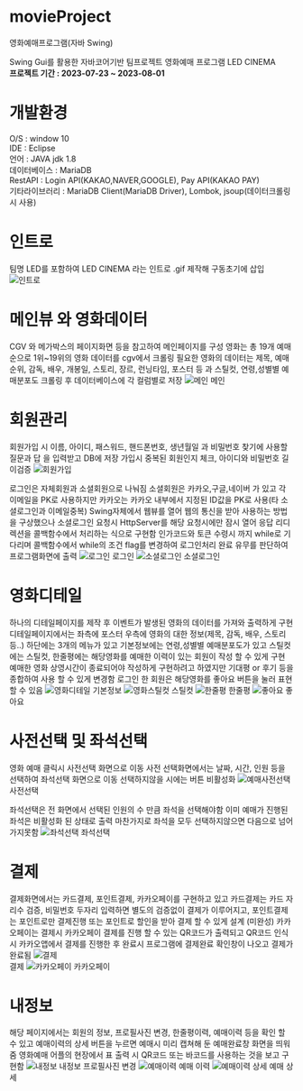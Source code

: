 # movieProject
영화예매프로그램(자바 Swing)

Swing Gui를 활용한 자바코어기반 팀프로젝트
영화예매 프로그램 LED CINEMA<br>
<Strong>프로젝트 기간 : 2023-07-23 ~ 2023-08-01</Strong>

# 개발환경
O/S : window 10 <br>
IDE : Eclipse <br>
언어 : JAVA jdk 1.8 <br>
데이터베이스 : MariaDB <br>
RestAPI : Login API(KAKAO,NAVER,GOOGLE), Pay API(KAKAO PAY) <br>
기타라이브러리 : MariaDB Client(MariaDB Driver), Lombok, jsoup(데이터크롤링 시 사용) <br>

# 인트로
팀명 LED를 포함하여 LED CINEMA 라는 인트로 .gif 제작해 구동초기에 삽입
![인트로](https://github.com/JIHODA/movieProject/assets/128888373/71afba38-c05a-4e2d-bcd7-6d3f350a7604)


# 메인뷰 와 영화데이터
  CGV 와 메가박스의 페이지화면 등을 참고하여 메인페이지를 구성
  영화는 총 19개 예매순으로 1위~19위의 영화 데이터를 cgv에서 크롤링
  필요한 영화의 데이터는 제목, 예매순위, 감독, 배우, 개봉일, 스토리, 장르, 런닝타임, 포스터 등 과 스틸컷, 연령,성별별 예매분포도
  크롤링 후 데이터베이스에 각 컬럼별로 저장
![메인](https://github.com/JIHODA/movieProject/assets/128888373/632d662c-c167-44ba-89fb-48a0d55431d1)
메인


# 회원관리
  회원가입 시 이름, 아이디, 패스워드, 핸드폰번호, 생년월일 과 비밀번호 찾기에 사용할 질문과 답 을 입력받고 DB에 저장
  가입시 중복된 회원인지 체크, 아이디와 비밀번호 길이검증
![회원가입](https://github.com/JIHODA/movieProject/assets/128888373/659c7f1a-05de-4d1f-ab0c-2080a6a4b996)


  로그인은 자체회원과 소셜회원으로 나눠짐 소셜회원은 카카오,구글,네이버 가 있고 각 이메일을 PK로 사용하지만 카카오는 카카오 내부에서 지정된 ID값을 PK로 사용(타 소셜로그인과 이메일중복)
  Swing자체에서 웹뷰를 열어 웹의 통신을 받아 사용하는 방법을 구상했으나 소셜로그인 요청시 HttpServer를 해당 요청시에만 잠시 열어 응답 리디렉션을 콜백함수에서 처리하는 식으로 구현함
  인가코드와 토큰 수령시 까지 while로 기다리며 콜백함수에서 while의 조건 flag를 변경하여 로그인처리 완료 유무를 판단하여 프로그램화면에 출력
![로그인](https://github.com/JIHODA/movieProject/assets/128888373/b95569d4-2bef-48f1-a8df-f848057bcbd2)
로그인
![소셜로그인](https://github.com/JIHODA/movieProject/assets/128888373/d89dd206-24d0-45bb-908b-fd03caa56e41)
소셜로그인

  
# 영화디테일
  하나의 디테일페이지를 제작 후 이벤트가 발생된 영화의 데이터를 가져와 출력하게 구현
  디테일페이지에서는 좌측에 포스터 우측에 영화의 대한 정보(제목, 감독, 배우, 스토리 등..)
  하단에는 3개의 메뉴가 있고 기본정보에는 연령,성별별 예매분포도가 있고 스틸컷에는 스틸컷, 한줄평에는 해당영화를 예매한 이력이 있는 회원이 작성 할 수 있게 구현
  예매한 영화 상영시간이 종료되어야 작성하게 구현하려고 하였지만 기대평 or 후기 등을 종합하여 사용 할 수 있게 변경함
  로그인 한 회원은 해당영화를 좋아요 버튼을 눌러 표현할 수 있음
![영화디테일](https://github.com/JIHODA/movieProject/assets/128888373/d808b2c7-382b-4ac9-b505-7d2ddba12490)
기본정보
![영화스틸컷](https://github.com/JIHODA/movieProject/assets/128888373/6c2a1631-d440-4204-b1c9-63789f3c7197)
스틸컷
![한줄평](https://github.com/JIHODA/movieProject/assets/128888373/f07e1eda-9f62-4ccb-bb38-1781d7ec1209)
한줄평
![좋아요](https://github.com/JIHODA/movieProject/assets/128888373/f0e2a6ca-e082-41fc-935f-e69910d2f060)
좋아요

# 사전선택 및 좌석선택
  영화 예매 클릭시 사전선택 화면으로 이동 사전 선택화면에서는 날짜, 시간, 인원 등을 선택하여 좌석선택 화면으로 이동
  선택하지않을 시에는 버튼 비활성화
  ![예매사전선택](https://github.com/JIHODA/movieProject/assets/128888373/00ee5a43-0f4d-4684-8ebd-95d93d4ee348)
사전선택

  좌석선택은 전 화면에서 선택된 인원의 수 만큼 좌석을 선택해야함 이미 예매가 진행된 좌석은 비활성화 된 상태로 출력
  마찬가지로 좌석을 모두 선택하지않으면 다음으로 넘어가지못함
  ![좌석선택](https://github.com/JIHODA/movieProject/assets/128888373/e60c89ea-0c39-4a6a-acdc-30def628e22a)
좌석선택

# 결제
  결제화면에서는 카드결제, 포인트결제, 카카오페이를 구현하고 있고 카드결제는 카드 자리수 검증, 비밀번호 두자리 입력하면 별도의 검증없이 결제가 이루어지고,
  포인트결제는 포인트로만 결제진행 또는 포인트로 할인을 받아 결제 할 수 있게 설계 (미완성)
  카카오페이는 결제시 카카오페이 결제를 진행 할 수 있는 QR코드가 출력되고 QR코드 인식 시 카카오앱에서 결제를 진행한 후 완료시 프로그램에 결제완료 확인창이 나오고 결제가 완료됨
  ![결제](https://github.com/JIHODA/movieProject/assets/128888373/3bae34d6-ad19-4b03-a1dc-2c1a0d7077b9)\
  결제
  ![카카오페이](https://github.com/JIHODA/movieProject/assets/128888373/6edeaa77-3c22-485d-8866-7ad3a71baad7)
  카카오페이

# 내정보
  해당 페이지에서는 회원의 정보, 프로필사진 변경, 한줄평이력, 예매이력 등을 확인 할 수 있고 예매이력의 상세 버튼을 누르면 예매시 미리 캡쳐해 둔 예매완료창 화면을 띄워줌
  영화예매 어플의 현장에서 표 출력 시 QR코드 또는 바코드를 사용하는 것을 보고 구현함
  ![내정보](https://github.com/JIHODA/movieProject/assets/128888373/358993ac-26c1-4f07-9f9b-b377389f3157)
  내정보 프로필사진 변경
  ![예매이력](https://github.com/JIHODA/movieProject/assets/128888373/4d94fbf9-ef98-47d6-9215-fa3335238212)
  예매 이력
  ![예매이력 상세](https://github.com/JIHODA/movieProject/assets/128888373/078fc158-0601-4fdf-87f3-266252aca968)
  예매 상세
